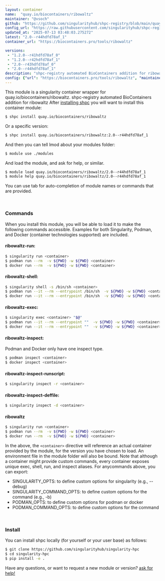 ```yaml
---
layout: container
name:  "quay.io/biocontainers/ribowaltz"
maintainer: "@vsoch"
github: "https://github.com/singularityhub/shpc-registry/blob/main/quay.io/biocontainers/ribowaltz/container.yaml"
config_url: "https://raw.githubusercontent.com/singularityhub/shpc-registry/main/quay.io/biocontainers/ribowaltz/container.yaml"
updated_at: "2025-07-13 03:48:03.275272"
latest: "2.0--r44hdfd78af_1"
container_url: "https://biocontainers.pro/tools/ribowaltz"

versions:
 - "1.2.0--r41hdfd78af_0"
 - "1.2.0--r42hdfd78af_1"
 - "2.0--r43hdfd78af_0"
 - "2.0--r44hdfd78af_1"
description: "shpc-registry automated BioContainers addition for ribowaltz"
config: {"url": "https://biocontainers.pro/tools/ribowaltz", "maintainer": "@vsoch", "description": "shpc-registry automated BioContainers addition for ribowaltz", "latest": {"2.0--r44hdfd78af_1": "sha256:74fb7a1471e48cf33d7071f3b70414577a29aec55a3498f1266c392a870a4bba"}, "tags": {"1.2.0--r41hdfd78af_0": "sha256:880cedb414633d44e467c39feed9f85212fc5270c3149a2d966b4fd2cf980426", "1.2.0--r42hdfd78af_1": "sha256:ba7e0e4413de7acd6c263f89b6c861265c26598bdb7113b9239d42e5a08694c0", "2.0--r43hdfd78af_0": "sha256:650571dd78442f2dafe041e962976b1fb1451262608eec5057842ef0e66efa7f", "2.0--r44hdfd78af_1": "sha256:74fb7a1471e48cf33d7071f3b70414577a29aec55a3498f1266c392a870a4bba"}, "docker": "quay.io/biocontainers/ribowaltz"}
---
```


This module is a singularity container wrapper for quay.io/biocontainers/ribowaltz.
shpc-registry automated BioContainers addition for ribowaltz
After [installing shpc](#install) you will want to install this container module:


```bash
$ shpc install quay.io/biocontainers/ribowaltz
```

Or a specific version:

```bash
$ shpc install quay.io/biocontainers/ribowaltz:2.0--r44hdfd78af_1
```

And then you can tell lmod about your modules folder:

```bash
$ module use ./modules
```

And load the module, and ask for help, or similar.

```bash
$ module load quay.io/biocontainers/ribowaltz/2.0--r44hdfd78af_1
$ module help quay.io/biocontainers/ribowaltz/2.0--r44hdfd78af_1
```

You can use tab for auto-completion of module names or commands that are provided.

<br>

### Commands

When you install this module, you will be able to load it to make the following commands accessible.
Examples for both Singularity, Podman, and Docker (container technologies supported) are included.

#### ribowaltz-run:

```bash
$ singularity run <container>
$ podman run --rm  -v ${PWD} -w ${PWD} <container>
$ docker run --rm  -v ${PWD} -w ${PWD} <container>
```

#### ribowaltz-shell:

```bash
$ singularity shell -s /bin/sh <container>
$ podman run --it --rm --entrypoint /bin/sh  -v ${PWD} -w ${PWD} <container>
$ docker run --it --rm --entrypoint /bin/sh  -v ${PWD} -w ${PWD} <container>
```

#### ribowaltz-exec:

```bash
$ singularity exec <container> "$@"
$ podman run --it --rm --entrypoint ""  -v ${PWD} -w ${PWD} <container> "$@"
$ docker run --it --rm --entrypoint ""  -v ${PWD} -w ${PWD} <container> "$@"
```

#### ribowaltz-inspect:

Podman and Docker only have one inspect type.

```bash
$ podman inspect <container>
$ docker inspect <container>
```

#### ribowaltz-inspect-runscript:

```bash
$ singularity inspect -r <container>
```

#### ribowaltz-inspect-deffile:

```bash
$ singularity inspect -d <container>
```



#### ribowaltz

```bash
$ singularity run <container>
$ podman run --rm  -v ${PWD} -w ${PWD} <container>
$ docker run --rm  -v ${PWD} -w ${PWD} <container>
```


In the above, the `<container>` directive will reference an actual container provided
by the module, for the version you have chosen to load. An environment file in the
module folder will also be bound. Note that although a container
might provide custom commands, every container exposes unique exec, shell, run, and
inspect aliases. For anycommands above, you can export:

 - SINGULARITY_OPTS: to define custom options for singularity (e.g., --debug)
 - SINGULARITY_COMMAND_OPTS: to define custom options for the command (e.g., -b)
 - PODMAN_OPTS: to define custom options for podman or docker
 - PODMAN_COMMAND_OPTS: to define custom options for the command

<br>

### Install

You can install shpc locally (for yourself or your user base) as follows:

```bash
$ git clone https://github.com/singularityhub/singularity-hpc
$ cd singularity-hpc
$ pip install -e .
```

Have any questions, or want to request a new module or version? [ask for help!](https://github.com/singularityhub/singularity-hpc/issues)